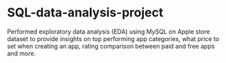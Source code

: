 # SQL-data-analysis-project
Performed exploratory data analysis (EDA) using MySQL on Apple store dataset to provide insights on top performing app categories, what price to set when creating an app, rating comparison between paid and free apps and more.
